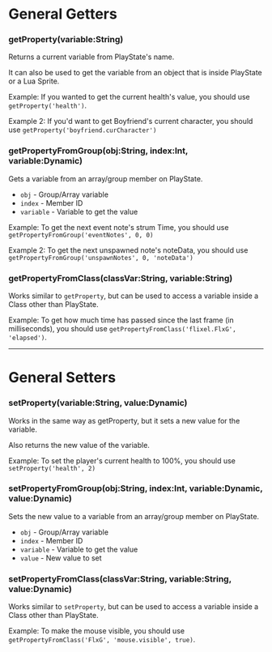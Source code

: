 # General Getters
### getProperty(variable:String)
Returns a current variable from PlayState's name.

It can also be used to get the variable from an object that is inside PlayState or a Lua Sprite.

Example: If you wanted to get the current health's value, you should use `getProperty('health')`.

Example 2: If you'd want to get Boyfriend's current character, you should use `getProperty('boyfriend.curCharacter')`

### getPropertyFromGroup(obj:String, index:Int, variable:Dynamic)
Gets a variable from an array/group member on PlayState.
* `obj` - Group/Array variable
* `index` - Member ID
* `variable` - Variable to get the value

Example: To get the next event note's strum Time, you should use `getPropertyFromGroup('eventNotes', 0, 0)`

Example 2: To get the next unspawned note's noteData, you should use `getPropertyFromGroup('unspawnNotes', 0, 'noteData')`

### getPropertyFromClass(classVar:String, variable:String)
Works similar to `getProperty`, but can be used to access a variable inside a Class other than PlayState.

Example: To get how much time has passed since the last frame (in milliseconds), you should use `getPropertyFromClass('flixel.FlxG', 'elapsed')`.
_______________________
# General Setters
### setProperty(variable:String, value:Dynamic)
Works in the same way as getProperty, but it sets a new value for the variable.

Also returns the new value of the variable.

Example: To set the player's current health to 100%, you should use `setProperty('health', 2)`

### setPropertyFromGroup(obj:String, index:Int, variable:Dynamic, value:Dynamic)
Sets the new value to a variable from an array/group member on PlayState.
* `obj` - Group/Array variable
* `index` - Member ID
* `variable` - Variable to get the value
* `value` - New value to set

### setPropertyFromClass(classVar:String, variable:String, value:Dynamic)
Works similar to `setProperty`, but can be used to access a variable inside a Class other than PlayState.

Example: To make the mouse visible, you should use `getPropertyFromClass('FlxG', 'mouse.visible', true)`.